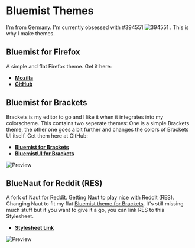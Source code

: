 # Bluemist Themes

I'm from Germany. I'm currently obsessed with #394551 ![394551](https://user-images.githubusercontent.com/2411715/124731324-6a414580-df12-11eb-8dca-6e0d272a9179.png)
. This is why I make themes.

## Bluemist for Firefox
A simple and flat Firefox theme. Get it here:
* **[Mozilla](https://addons.mozilla.org/de/firefox/addon/bluemist-for-firefox/)**
* **[GitHub](https://github.com/Huygenz/Bluemist-for-Firefox)**

## Bluemist for Brackets
Brackets is my editor to go and I like it when it integrates into my colorscheme.
This contains two seperate themes: One is a simple Brackets theme, the other one goes a bit further and changes the colors of Brackets UI itself. Get them here at GitHub:
* **[Bluemist for Brackets](https://github.com/Huygenz/Bluemist-for-Brackets)**
* **[BluemistUI for Brackets](https://github.com/Huygenz/Bluemist-UI-for-Brackets)**

![Preview](https://user-images.githubusercontent.com/2411715/122951066-4829be00-d37d-11eb-8c15-2065a243f891.png)

## BlueNaut for Reddit (RES)
A fork of Naut for Reddit. Getting Naut to play nice with Reddit (RES). Changing Naut to fit my flat [Bluemist theme for Brackets](https://github.com/huygenz/brackets-bluemist).
It's still missing much stuff but if you want to give it a go, you can link RES to this Stylesheet.

* **[Stylesheet Link](https://huygenz.github.io/huygenz/bluenaut/bluenaut.min.css)**

![Preview](https://user-images.githubusercontent.com/2411715/124015109-9aee2000-d9e4-11eb-8116-456dd722e648.png)
